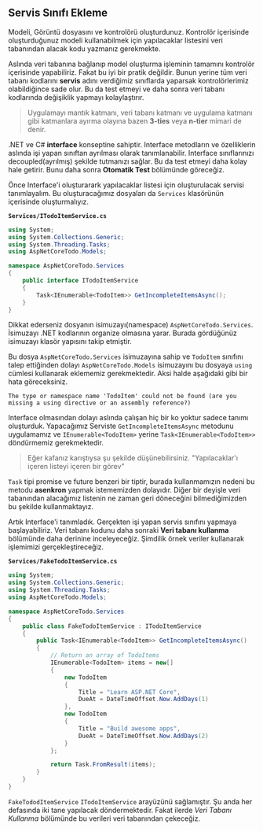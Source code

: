 ## Servis Sınıfı Ekleme

Modeli, Görüntü dosyasını ve kontrolörü oluşturdunuz. Kontrolör içerisinde oluşturduğunuz modeli kullanabilmek için yapılacaklar listesini veri tabanından alacak kodu yazmanız gerekmekte.

Aslında veri tabanına bağlanıp model oluşturma işleminin tamamını kontrolör içerisinde yapabiliriz. Fakat bu iyi bir pratik değildir. Bunun yerine tüm veri tabanı kodlarını **servis** adını verdiğimiz sınıflarda yaparsak kontrolörlerimiz olabildiğince sade olur. Bu da test etmeyi ve daha sonra veri tabanı kodlarında değişiklik yapmayı kolaylaştırır.


> Uygulamayı mantık katmanı, veri tabanı katmanı ve uygulama katmanı gibi katmanlara ayırma olayına bazen **3-ties** veya **n-tier** mimari de denir.

.NET ve C# **interface** konseptine sahiptir. Interface metodların ve özelliklerin aslında işi yapan sınıftan ayrılması olarak tanımlanabilir. Interface sınıflarınızı decoupled(ayrılmış) şekilde tutmanızı sağlar. Bu da test etmeyi daha kolay hale getirir. Bunu daha sonra  **Otomatik Test** bölümünde göreceğiz.

Önce Interface'i oluşturarark yapılacaklar listesi için oluşturulacak servisi tanımlayalım. Bu oluşturacağımız dosyaları da `Services` klasörünün içerisinde oluşturmalıyız.

**`Services/ITodoItemService.cs`**

```csharp
using System;
using System.Collections.Generic;
using System.Threading.Tasks;
using AspNetCoreTodo.Models;

namespace AspNetCoreTodo.Services
{
    public interface ITodoItemService
    {
        Task<IEnumerable<TodoItem>> GetIncompleteItemsAsync();
    }
}
```

Dikkat ederseniz dosyanın isimuzayı(namespace)  `AspNetCoreTodo.Services`. İsimuzayı .NET kodlarının organize olmasına yarar. Burada gördüğünüz isimuzayı klasör yapısını takip etmiştir.

Bu dosya `AspNetCoreTodo.Services` isimuzayına sahip ve `TodoItem` sınıfını talep ettiğinden dolayı `AspNetCoreTodo.Models` isimuzayını bu dosyaya `using` cümlesi kullanarak eklememiz gerekmektedir. Aksi halde aşağıdaki gibi bir hata göreceksiniz.

```
The type or namespace name 'TodoItem' could not be found (are you missing a using directive or an assembly reference?)
```

Interface olmasından dolayı aslında çalışan hiç bir ko yoktur sadece tanımı oluşturduk. Yapacağımız Serviste `GetIncompleteItemsAsync` metodunu uygulamamız ve `IEnumerable<TodoItem>` yerine `Task<IEnumerable<TodoItem>>` döndürmemiz gerekmektedir.

> Eğer kafanız karıştıysa şu şekilde düşünebilirsiniz. "Yapılacaklar'ı içeren listeyi içeren bir görev"

`Task` tipi promise ve future benzeri bir tiptir, burada kullanmamızın nedeni bu metodu **asenkron** yapmak istememizden dolayıdır. Diğer bir deyişle veri tabanından alacağımız listenin ne zaman geri döneceğini bilmediğimizden bu şekilde kullanmaktayız.

Artık Interface'i tanımladık. Gerçekten işi yapan servis sınıfını yapmaya başlayabiliriz. Veri tabanı kodunu daha sonraki **Veri tabanı kullanma** bölümünde daha derinine inceleyeceğiz. Şimdilik örnek veriler kullanarak işlemimizi gerçekleştireceğiz.


**`Services/FakeTodoItemService.cs`**

```csharp
using System;
using System.Collections.Generic;
using System.Threading.Tasks;
using AspNetCoreTodo.Models;

namespace AspNetCoreTodo.Services
{
    public class FakeTodoItemService : ITodoItemService
    {
        public Task<IEnumerable<TodoItem>> GetIncompleteItemsAsync()
        {
            // Return an array of TodoItems
            IEnumerable<TodoItem> items = new[]
            {
                new TodoItem
                {
                    Title = "Learn ASP.NET Core",
                    DueAt = DateTimeOffset.Now.AddDays(1)
                },
                new TodoItem
                {
                    Title = "Build awesome apps",
                    DueAt = DateTimeOffset.Now.AddDays(2)
                }
            };

            return Task.FromResult(items);
        }
    }
}
```

`FakeTododItemService` `ITodoItemService` arayüzünü sağlamıştır. Şu anda her defasında iki tane yapılacak döndermektedir. Fakat ilerde *Veri Tabanı Kullanma* bölümünde bu verileri veri tabanından çekeceğiz.
